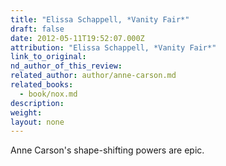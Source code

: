 ```yaml
---
title: "Elissa Schappell, *Vanity Fair*"
draft: false
date: 2012-05-11T19:52:07.000Z
attribution: "Elissa Schappell, *Vanity Fair*"
link_to_original:
nd_author_of_this_review:
related_author: author/anne-carson.md
related_books:
  - book/nox.md
description:
weight:
layout: none
---
```

Anne Carson's shape-shifting powers are epic.


